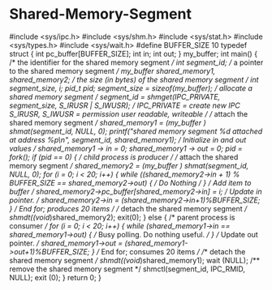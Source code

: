 # Shared-Memory-Segment
#include <sys/ipc.h>
#include <sys/shm.h>
#include <sys/stat.h>
#include <sys/types.h>
#include <sys/wait.h>
#define BUFFER_SIZE 10
typedef struct
{
int pc_buffer[BUFFER_SIZE];
int in;
int out;
} my_buffer;
int main()
{
/* the identifier for the shared memory segment */
int segment_id;
/* a pointer to the shared memory segment */
my_buffer *shared_memory1, *shared_memory2;
/* the size (in bytes) of the shared memory segment */
int segment_size, i;
pid_t pid;
segment_size = sizeof(my_buffer);
/** allocate a shared memory segment */
segment_id = shmget(IPC_PRIVATE, segment_size, S_IRUSR |
S_IWUSR);
/* IPC_PRIVATE = create new IPC
S_IRUSR, S_IWUSR = permission user readable, writeable
*/
/** attach the shared memory segment */
shared_memory1 = (my_buffer *) shmat(segment_id, NULL, 0);
printf("shared memory segment %d attached at address %p\n",
segment_id, shared_memory1);
/* Initialize in and out values */
shared_memory1 -> in = 0;
shared_memory1 -> out = 0;
pid = fork();
if (pid == 0) { /* child process is producer */
/** attach the shared memory segment */
shared_memory2 = (my_buffer *) shmat(segment_id, NULL, 0);
for (i = 0; i < 20; i++) {
while ((shared_memory2->in + 1) % BUFFER_SIZE ==
shared_memory2->out) { /* Do Nothing */ }
/* Add item to buffer */
shared_memory2->pc_buffer[shared_memory2->in] = i;
/* Update in pointer. */
shared_memory2->in = (shared_memory2->in+1)%BUFFER_SIZE;
} /* End for; produces 20 items */
/** detach the shared memory segment */
shmdt((void*)shared_memory2);
exit(0);
}
else { /* parent process is consumer */
for (i = 0; i < 20; i++) {
while (shared_memory1->in == shared_memory1->out)
{ /* Busy polling. Do nothing useful. */ }
/* Update out pointer. */
shared_memory1->out = (shared_memory1->out+1)%BUFFER_SIZE;
} /* End for; consumes 20 items */
/** detach the shared memory segment */
shmdt((void*)shared_memory1);
wait (NULL);
/** remove the shared memory segment */
shmctl(segment_id, IPC_RMID, NULL);
exit (0);
}
return 0;
}
